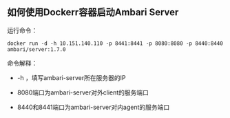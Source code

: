 ## 如何使用Dockerr容器启动Ambari Server

运行命令：

	docker run -d -h 10.151.140.110 -p 8441:8441 -p 8080:8080 -p 8440:8440 ambari/server:1.7.0

命令解释：

- -h <serverHostIP>，填写ambari-server所在服务器的IP

- 8080端口为ambari-server对外client的服务端口

- 8440和8441端口为ambari-server对内agent的服务端口
